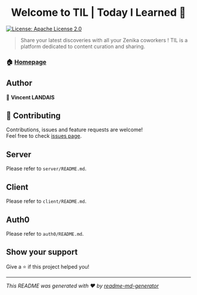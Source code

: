 <h1 align="center">Welcome to TIL | Today I Learned 👋</h1>
<p>
  <a href="#" target="_blank">
    <img alt="License: Apache License 2.0" src="https://img.shields.io/badge/License-Apache License 2.0-yellow.svg" />
  </a>
</p>

> Share your latest discoveries with all your Zenika coworkers ! TIL is a platform dedicated to content curation and sharing.

### 🏠 [Homepage](https://til.zenika.com)

## Author

👤 **Vincent LANDAIS**


## 🤝 Contributing

Contributions, issues and feature requests are welcome!<br />Feel free to check [issues page](https://github.com/Zenika/TIL/issues).

## Server

Please refer to `server/README.md`.

## Client

Please refer to `client/README.md`.

## Auth0

Please refer to `auth0/README.md`.

## Show your support

Give a ⭐️ if this project helped you!

***
_This README was generated with ❤️ by [readme-md-generator](https://github.com/kefranabg/readme-md-generator)_